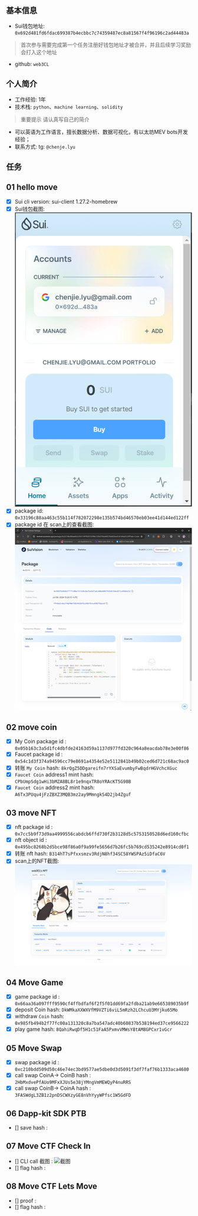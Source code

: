 ## 基本信息
- Sui钱包地址: `0x692d481fd6fdac699387b4ecbbc7c74359487ec8a81567f4f96196c2ad44483a`
> 首次参与需要完成第一个任务注册好钱包地址才被合并，并且后续学习奖励会打入这个地址
- github: `web3CL`

## 个人简介
- 工作经验: 1年
- 技术栈: `python`、`machine learning`、`solidity`
> 重要提示 请认真写自己的简介
- 可以英语为工作语言，擅长数据分析、数据可视化，有以太坊MEV bots开发经验；
- 联系方式: tg: `@chenje.lyu` 

## 任务

##   01 hello move  
- [x] Sui cli version: sui-client 1.27.2-homebrew
- [x] Sui钱包截图: ![Sui钱包截图](./images/wallet.png)
- [x] package id: `0x33196c88aa463c55b114f782072298e135b574bd46570eb03ee41d144ed122ff`
- [x] package id 在 scan上的查看截图:![Scan截图](./images/task1_package.png)

##   02 move coin
- [x] My Coin package id : `0x05b163c3a5d1fc4dbfde24163d59a1137d977fd320c964a8eacdab78e3e00f86`
- [x] Faucet package id : `0x54c1d3f374a94596cc79e8691a4354e52e5112841b49b02ced6d721c68ac9ac0`
- [x] 转账 `My Coin` hash: `8krQgZ5DDgareifn7rYXSaEvumbyFwBqdrHGVchcXGuc`
- [x] `Faucet Coin` address1 mint hash: `CPbUmpSdg1wHi3bMZA8BL8r1e9nqxTR8oYRAcKT5G98B`
- [x] `Faucet Coin` address2 mint hash: `A6Tx3PUqu4jFzZBXZ3MQB3mz2ay9MmngkS4D2jb4Zguf`

##   03 move NFT
- [x] nft package id : `0x7cc5b9f73d9aa4999556cabdcb6ffd730f2b3128d5c5753150528d6ed160cfbc`
- [x] nft object id : `0x495bc8268b2d5bce98f86a0f9a99fe5656d7b26fc5b769cd535242e8914cd0f1` 
- [x] 转账 nft hash: `B314hT7sPfxxsmzv3RdjN8hf34SC58YWSPAz5iDfaC6V`
- [x] scan上的NFT截图:![Scan截图](./images/task3.png)

##   04 Move Game
- [x] game package id : `0x66aa36a097fff9590cf4ffbdfaf6f2f5f01dd69fa2fdba21ab9e665389035b9f`
- [x] deposit Coin hash: `DkWMkaXXWXVfM9VZTi6viL5mRzh2LChcuU3MYjku65Mo`
- [x] withdraw `Coin` hash: `0x985fb494b2f77fc00a131320c8a7ba547adc40b60837b538194ed37ce9566222`
- [x] play game hash: `8QahiRwqDf5H1c51FaA5PxmvVMWsY8tAM8GPCxr1vGcr`

##   05 Move Swap
- [x] swap package id : `0xc210bdd509d50c46e74ec3bd9577ae5dbe0d3d5091f3df7faf76b1333aca4680`
- [x] call swap CoinA-> CoinB  hash :  `2HbMxdvePfAUo9MFxXJUs5e38jYMngVmMEWQyP4nuRRS`
- [x] call swap CoinB-> CoinA  hash : `3FASWdgL3ZB1z2pnDSCWXzyGE8nVhYyyWPfsc1W5GdFD`

##   06 Dapp-kit SDK PTB
- [] save hash :

##   07 Move CTF Check In
- [] CLI call 截图 : ![截图](./images/你的图片地址)
- [] flag hash :

##   08 Move CTF Lets Move
- [] proof : 
- [] flag hash :
